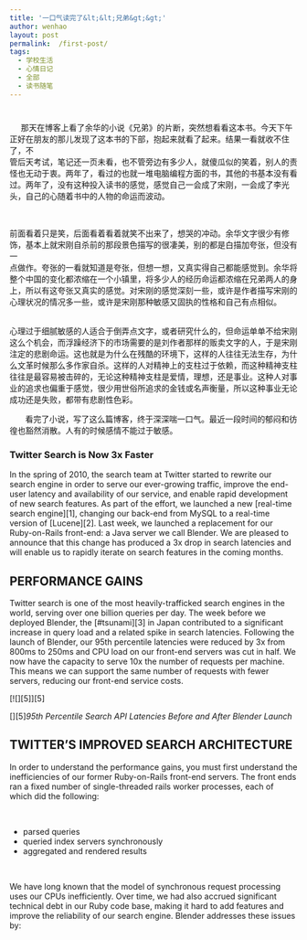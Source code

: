 ```yaml
---
title: '一口气读完了&lt;&lt;兄弟&gt;&gt;'
author: wenhao
layout: post
permalink:  /first-post/
tags:
  - 学校生活
  - 心情日记
  - 全部
  - 读书随笔
---
```

# 

     那天在博客上看了余华的小说《兄弟》的片断，突然想看看这本书。今天下午正好在朋友的那儿发现了这本书的下部，抱起来就看了起来。结果一看就收不住了，不  
管后天考试，笔记还一页未看，也不管旁边有多少人，就傻瓜似的笑着，别人的责怪也无动于衷。两年了，看过的也就一堆电脑编程方面的书，其他的书基本没有看  
过。两年了，没有这种投入读书的感觉，感觉自己一会成了宋刚，一会成了李光头，自己的心随着书中的人物的命运而波动。

<!--more-->   
前面看着只是笑，后面看着看着就笑不出来了，想哭的冲动。余华文字很少有修饰，基本上就宋刚自杀前的那段景色描写的很凄美，别的都是白描加夸张，但没有一  
点做作。夸张的一看就知道是夸张，但想一想，又真实得自己都能感觉到。余华将整个中国的变化都浓缩在一个小镇里，将多少人的经历命运都浓缩在兄弟两人的身  
上，所以有这夸张又真实的感觉。对宋刚的感觉深刻一些，或许是作者描写宋刚的心理状况的情况多一些，或许是宋刚那种敏感又固执的性格和自己有点相似。

       
心理过于细腻敏感的人适合于倒弄点文字，或者研究什么的，但命运单单不给宋刚这么个机会，而浮躁经济下的市场需要的是刘作者那样的贩卖文字的人，于是宋刚  
注定的悲剧命运。这也就是为什么在残酷的环境下，这样的人往往无法生存，为什么文革时候那么多作家自杀。这样的人对精神上的支柱过于依赖，而这种精神支柱  
往往是最容易被击碎的，无论这种精神支柱是爱情，理想，还是事业。这种人对事业的追求也偏重于感觉，很少用世俗所追求的金钱或名声衡量，所以这种事业无论  
成功还是失败，都带有悲剧性色彩。

       看完了小说，写了这么篇博客，终于深深喘一口气。最近一段时间的郁闷和彷徨也豁然消散。人有的时候感情不能过于敏感。

### Twitter Search is Now 3x Faster

In the spring of 2010, the search team at Twitter started to rewrite our search engine in order to serve our ever-growing traffic, improve the end-user latency and availability of our service, and enable rapid development of new search features. As part of the effort, we launched a new [real-time search engine][1], changing our back-end from MySQL to a real-time version of [Lucene][2]. Last week, we launched a replacement for our Ruby-on-Rails front-end: a Java server we call Blender. We are pleased to announce that this change has produced a 3x drop in search latencies and will enable us to rapidly iterate on search features in the coming months.

## PERFORMANCE GAINS

Twitter search is one of the most heavily-trafficked search engines in the world, serving over one billion queries per day. The week before we deployed Blender, the [#tsunami][3] in Japan contributed to a significant increase in query load and a related spike in search latencies. Following the launch of Blender, our 95th percentile latencies were reduced by 3x from 800ms to 250ms and CPU load on our front-end servers was cut in half. We now have the capacity to serve 10x the number of requests per machine. This means we can support the same number of requests with fewer servers, reducing our front-end service costs.

[![][5]][5]

[][5]*95th Percentile Search API Latencies Before and After Blender Launch*

## TWITTER’S IMPROVED SEARCH ARCHITECTURE

In order to understand the performance gains, you must first understand the inefficiencies of our former Ruby-on-Rails front-end servers. The front ends ran a fixed number of single-threaded rails worker processes, each of which did the following:

 

*   parsed queries
*   queried index servers synchronously
*   aggregated and rendered results

 

We have long known that the model of synchronous request processing uses our CPUs inefficiently. Over time, we had also accrued significant technical debt in our Ruby code base, making it hard to add features and improve the reliability of our search engine. Blender addresses these issues by:
